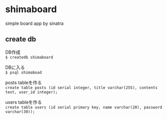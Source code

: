 # shimaboard
simple board app by sinatra

## create db

DB作成<br>
```$ createdb shimaboard```

DBに入る<br>
```$ psql shimaboad```

posts tableを作る<br>
```create table posts (id serial integer, title varchar(255), contents text, user_id integer);```

users tableを作る<br>
```create table users (id serial primary key, name varchar(20), password varchar(30));```
